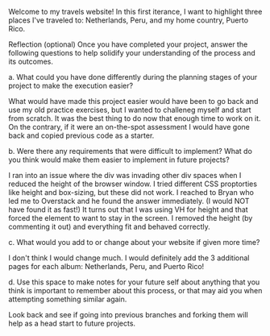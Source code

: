 Welcome to my travels website! In this first iterance, I want to highlight three places I've traveled to: Netherlands, Peru, and my home country, Puerto Rico. 

Reflection (optional)
Once you have completed your project, answer the following questions to help solidify your understanding of the process and its outcomes.

a.	What could you have done differently during the planning stages of your project to make the execution easier?

What would have made this project easier would have been to go back and use my old practice exercises, but I wanted to challeneg myself and start from scratch. It was the best thing to do now that enough time to work on it. On the contrary, if it were an on-the-spot assessment I would have gone back and copied previous code as a starter. 

b.	Were there any requirements that were difficult to implement? What do you think would make them easier to implement in future projects?

I ran into an issue where the div was invading other div spaces when I reduced the height of the browser window. I tried different CSS proptorties like height and box-sizing, but these did not work. I reached to Bryan who led me to Overstack and he found the answer immediately. (I would NOT have found it as fast!) It turns out that I was using VH for height and that forced the element to want to stay in the screen. I removed the height (by commenting it out) and everything fit and behaved correctly.

c.	What would you add to or change about your website if given more time?

I don't think I would change much. I would definitely add the 3 additional pages for each album: Netherlands, Peru, and Puerto Rico!

d.	Use this space to make notes for your future self about anything that you think is important to remember about this process, or that may aid you when attempting something similar again.

Look back and see if going into previous branches and forking them will help as a head start to future projects. 
